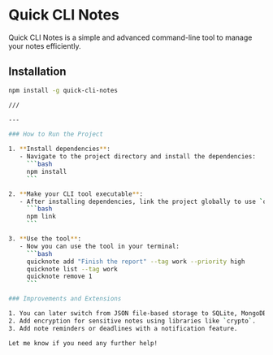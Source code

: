 # Quick CLI Notes

Quick CLI Notes is a simple and advanced command-line tool to manage your notes efficiently.

## Installation

```bash
npm install -g quick-cli-notes

///

---

### How to Run the Project

1. **Install dependencies**:
   - Navigate to the project directory and install the dependencies:
     ```bash
     npm install
     ```

2. **Make your CLI tool executable**:
   - After installing dependencies, link the project globally to use `quicknote` as a command:
     ```bash
     npm link
     ```

3. **Use the tool**:
   - Now you can use the tool in your terminal:
     ```bash
     quicknote add "Finish the report" --tag work --priority high
     quicknote list --tag work
     quicknote remove 1
     ```

### Improvements and Extensions

1. You can later switch from JSON file-based storage to SQLite, MongoDB, or Firebase for persistent storage.
2. Add encryption for sensitive notes using libraries like `crypto`.
3. Add note reminders or deadlines with a notification feature.

Let me know if you need any further help!

